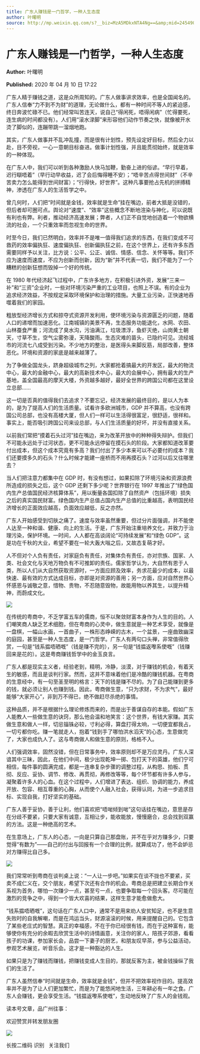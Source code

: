```yaml
---
title: 广东人赚钱是一门哲学，一种人生态度
author: 叶曙明
source: http://mp.weixin.qq.com/s?__biz=MzA5MDkxNTA4Ng==&amp;mid=2454909021&amp;idx=1&amp;sn=019fc4b9c321196b4b0ee31724654e3e&amp;chksm=87a2383cb0d5b12abc5e9e3c89cebaabbd9810a9cacad5f0764bf7a0cae8c051abb0f5576d13#rd
---
```


# 广东人赚钱是一门哲学，一种人生态度

**Author:** 叶曙明

**Published:** 2020 年 04 月 10 日 17:22

广东人精于赚钱之道，这是众所周知的。广东人做事讲求效率，也是全国闻名的。广东人信奉“力不到不为财”的道理，无论做什么，都有一种时间不等人的紧迫感，终日奔波忙碌不已。他们经常叫苦连天，说自己“得闲死，唔得闲病”（忙得要死，连生病的时间都没有）。人们用“滚水渌脚”来形容他们动作节奏之快，就像被开水烫了脚似的，连蹦带跳一溜烟地跑。

其实，广东人做事并不乱冲乱撞，而是很有计划性，预先设定好目标，然后全力以赴，目不旁视，一心一意朝目标奋进。做事计划性强，并且能贯彻始终，就是效率的一种体现。

在广东人中，我们可以听到各种激励人快马加鞭，勤奋上进的俗谚。“早行早着，迟行瞓唔着”（早行动早收益，迟了会后悔得睡不安）；“唔辛苦点得世间财”（不辛苦卖力怎么能得到世间财富）；“行得快，好世界”。这种凡事要抢占先机的拼搏精神，渗透在广东人的生活哲学之中。

曾几何时，人们把“时间就是金钱，效率就是生命”挂在嘴边，前者大抵是没错的，但后者却可圈可点。舆论对“速度”、“效率”这些概念不断地渲染与神化，可以说既有利也有弊。利者，推动经济高速发展；弊者，人们正不自觉地创造着一个物欲横流的社会，一个只重效率而忽视生命的世界。

时至今日，我们已然明白，效率并不是唯一值得我们追求的东西，在我们变成不可救药的效率偏执狂、速度偏执狂、创新偏执狂之前，在这个世界上，还有许多东西需要同样予以关注，比方说：公平、公正、诚信、情感、信念、关怀等等。我们不应为速度而速度，不应为创新而创新，因为“新”并不代表一切，我们不能为了一个糟糕的创新狂想而毁掉一个好的传统。

在 1980 年代经济起飞过程中，广东许多地方，在积极引进外资，发展“三来一补”和“三资”企业时，一些对环境污染严重的工业项目，也照上不误。有的企业为追求经济效益，不按规定采取环境保护和治理的措施。大量工业污染，正快速地吞噬着我们的家园。

粗放型经济增长方式和掠夺式资源开发利用，使环境污染与资源匮乏的问题，随着人口的递增而加速恶化。江南城镇的美景不再，生态服务功能退化，水网、农田、山林蚕食严重；河流成了臭水沟，污油满江，垃圾漂浮，鱼虾灭绝，山岗黄土朝天，寸草不生，空气尘雾弥漫，天降酸雨。生态灾难的苗头，已隐约可见。流经城市的河流七八成受到污染。不少地方的整治，是医得头来脚反筋，局部改善，整体恶化。环境和资源的家底是越来越薄了。

为了争做全国龙头，跻身超级城市之列，大家都抢着搞最大的开发区，最大的物流中心，最大的金融中心，最大的高新技术中心，最大的会展中心，拥有最大的生产基地，盖全国最高的摩天大楼，外资越多越好，最好全世界的跨国公司都在这里设立总部……

这一切是否真的值得我们去追求？不要忘记，经济发展的最终目的，是以人为本的，是为了提高人们的生活质量。试看许多欧洲城市，GDP 并不算高，也没有跨国公司总部，也没有高楼大厦，但人们一样可以生活得很富足，很舒适，很祥和。事实上，能否吸引跨国公司来设总部，与人们生活质量的好坏，并没有直接关系。

以前我们常把“摸着石头过河”挂在嘴边，来为改革开放中的种种得失辩护。但我们不可能永远处于过河状态，更不可能永远停留在摸石头的阶段。大家都知道改革要付出成本，但这个成本究竟有多高？我们付出了多少本来可以不必要付的成本？我们还要摸多久的石头？什么时候才能建一座桥而不用再摸石头？过河以后又往哪里去？

当人们把注意力都集中在 GDP 时，有没有想过，如果扣除了环境污染和资源浪费所造成的损失之后，这个 GDP 还剩下多少呢？世界银行在 1997 年推出了“绿色国内生产总值国民经济核算体系”，用以衡量各国扣除了自然资产（包括环境）损失之后的真实国民财富。绿色国内生产总值占国内生产总值的比重越高，表明国民经济增长的正面效应越高，负面效应越低，反之亦然。

广东人开始感受到切肤之痛了。速度与效率虽然重要，但过分片面强调，并不能使人达至一种和谐、健康、向上的生活。于是，广东开始注重培养文化，并致力于治理污染，保护环境。一时间，人人都在高谈阔论“可持续发展”和“绿色 GDP”。这是功在千秋的大业，希望不要在一轮大轰大嗡之后，又故态复萌才好。

人不但对个人负有责任，对家庭负有责任，对集体负有责任，亦对宗族、国家、人类、社会文化与天地万物负有不可推卸的责任。儒家哲学认为，大自然有恩于人类，所以人们从大自然获取资源时，一方面应顾及效率，务求花最少的成本，以最快速、最有效的方式达成目标，亦即是对资源的善用；另一方面，应对自然世界心怀感恩与诚敬之意，惜物、贵物，不忍随意毁物，故能用物以养其生，以提升精神，而蔚成文化。

![](https://mmbiz.qpic.cn/mmbiz_jpg/PJWG74pLsMal3aAckvUzD5jjdvYJD3ic1ntw0VKqgjC9aXWPfGUDLKJt3wKyZZv0eOu78noBclWvibb5RhAoqajw/640)

在传统的粤商中，不乏学富五车的儒商，恒不以聚敛财富本身作为人生的目的。人们嘲笑商人缺乏艺术细胞，但在粤商的心灵中，做生意就是一种艺术享受，就像是一盘棋，一幅山水画，一首曲子，一株形态峥嵘的古木，一个盆景，一座曲致幽深的庭园，甚至是一种人生态度，是一门哲学。广东人有两句口头禅，非常值得欣赏，一句是“钱系揾唔晒嘅”（钱是赚不完的），另一句是“钱揾返嚟系使嘅”（钱赚回来是花的）。这是粤商赚钱哲学中的金玉良言。

广东人都是现实主义者，经验老到，精明，冷静，淡漠，对于赚钱的机会，有着天生的敏感，而且是谈判行家。然而，这并不意味着他们是冷酷的赚钱机器。在粤商的生意经中，有一句至圣至明的格言：天下的钱是赚不尽的。为了自己能赚到更多的钱，就必须让别人也赚到钱。因此，粤商做生意，“只为求财，不为求气”，最好能够“大家开心”，非到万不得已，绝不做赶尽杀绝的事情。

这种品质，并不是根据什么理论修炼而来的，而是出于善谋自存的本能。假如广东人能教人一些做生意的诀窍，那么他会温和地笑言：这个世界，有钱大家赚。其实做生意和做人一样，切忌锱铢必较，寸利必得，算盘打得太响，一切便宜都我占，一切亏都你吃。赚一笔就走人，抱着“钱到手了哪怕洪水滔天”的心态，生意做完了，大家也成仇人了。这与粤商做人和做生意的原则，格格不入。

人们强调效率，固然没错，但在日常事务中，效率原则却不是万应灵丹。广东人深谙其中三昧，因此，在他们中间，极少出现乾坤一掷、包打天下的英雄，他们宁可相信，每件事的圆满完成，都是一连串复杂步骤的调整过程，从构思、拍板、贯彻、反应、妥协、调节、修改、再贯彻，再修改等等，每个环节都有许多人参与，凝聚着许多人的心血。在这个过程中，人们增进了表达、组织、协调的能力，养成开放、包容、相互尊重的心胸，从而使个人融入社会，获得认同，为进一步追求目标、实现自我，打好坚实的基础。

广东人善于妥协，善于让利，他们喜欢把“唔啱倾到啱”这句话挂在嘴边，意思是存在分歧不要紧，只要大家有诚意，互相让步，能收能放，慢慢磨合，总会找到双赢的方法。这是一种绝高的艺术。

在生意场上，广东人的心态，一向是只算自己那盘账，并不在乎对方赚多少，只要觉得“有数为”——自己的付出与回报有一个合理的比例，就算成功了，他不会妒忌对方赚得比自己多。

![](https://mmbiz.qpic.cn/mmbiz_jpg/PJWG74pLsMal3aAckvUzD5jjdvYJD3ic1oS6dULQPzmortibB9Uic6KKm46f6RRr7JKyBkeUUfkPCagxoibeLThaoQ/640)

我们常常听到粤商在谈判桌上说：“一人让一步吧。”如果实在谈不拢也不要紧，买卖不成仁义在，交个朋友，希望下次还有合作的机会。粤商总是把建立长期合作关系视为首务，哪怕一次赚少一点，甚至亏一点，也要争取每一个回头客。尽可能在激烈的竞争之中，得到一个皆大欢喜的结果，这样生意才能愈做愈大。

“钱系揾唔晒嘅”，这句话在广东人口中，通常不是用来劝人安贫知足，也不是生意失败时的自我解嘲，而是在鸿运当头，财源滚滚的时候，用来提醒自己的。它包含了某些老庄式的智慧。真正的幸福感，不在于你已经很有钱，而在于这种富有，能够使你有充分的余暇去欣赏生活中的诗情画意，关注你的家人，陪孩子郊游，看看孩子的功课，参加家长会，品尝一下妻子的厨艺，和朋友叹早茶，参与公益活动，参观艺术展览，听音乐会。这才是一种豁达的人生。

如果只是为了赚钱而赚钱，把赚钱变成人生目的，那就反客为主，被金钱操纵了我们的生活了。

广东人虽然信奉“时间就是生命，效率就是金钱”，但并不把效率视作目的。提高效率并不是为了让人们更加繁忙，而是为了能悠闲地生活，三年耕必有一年之食。广东人会赚钱，更会享受生活。“钱揾返嚟系使嘅”，生动地反映了广东人的金钱观。

读本号文章，品广州往事：

欢迎赞赏并转发朋友圈

![](https://mmbiz.qpic.cn/mmbiz_jpg/PJWG74pLsMaozLudXOzRblBbJLge0Cicrs08tBnq19cGoN0iacXkFnwOiaiaricDicxGzQZsSSZJMHYB9G7FUAlqCzvw/640)

长按二维码 识别   关注我们
